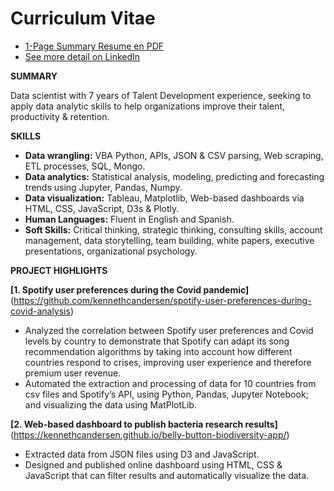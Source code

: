 # Curriculum Vitae

- [1-Page Summary Resume en PDF](https://github.com/kennethcandersen/Curriculum-Vitae/blob/main/Kenneth-Andersen-Resume-HR-Data-Scientist-July-2021-1page.pdf)
- [See more detail on LinkedIn](https://www.linkedin.com/in/kennethcandersen/)

**SUMMARY**

Data scientist with 7 years of Talent Development experience, seeking to apply data analytic skills to help organizations improve their talent, productivity & retention. 

**SKILLS**

- **Data wrangling:** VBA Python, APIs, JSON & CSV parsing, Web scraping, ETL processes, SQL, Mongo.
- **Data analytics:** Statistical analysis, modeling, predicting and forecasting trends using Jupyter, Pandas, Numpy.
- **Data visualization:** Tableau, Matplotlib, Web-based dashboards via HTML, CSS, JavaScript, D3s & Plotly.
- **Human Languages:** Fluent in English and Spanish.  
- **Soft Skills:** Critical thinking, strategic thinking, consulting skills, account management, data storytelling, team building, white papers, executive presentations, organizational psychology.

**PROJECT HIGHLIGHTS**

**[1. Spotify user preferences during the Covid pandemic]** (https://github.com/kennethcandersen/spotify-user-preferences-during-covid-analysis)
- Analyzed the correlation between Spotify user preferences and Covid levels by country to demonstrate that Spotify can adapt its song recommendation algorithms by taking into account how different countries respond to crises, improving user experience and therefore premium user revenue. 
- Automated the extraction and processing of data for 10 countries from csv files and Spotify’s API, using Python, Pandas, Jupyter Notebook; and visualizing the data using MatPlotLib.

**[2. Web-based dashboard to publish bacteria research results]** (https://kennethcandersen.github.io/belly-button-biodiversity-app/)
- Extracted data from JSON files using D3 and JavaScript. 
- Designed and published online dashboard using HTML, CSS & JavaScript that can filter results and automatically visualize the data. 


